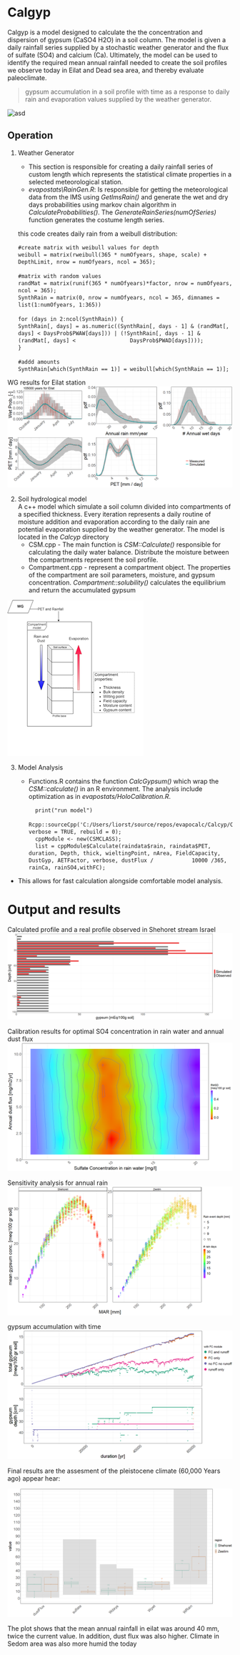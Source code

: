 
# Calgyp
Calgyp is a model designed to calculate the the concentration and dispersion of gypsum (CaSO4 H2O)  in a soil column. The model is given a daily rainfall series supplied by a stochastic weather generator and the flux of sulfate (SO4) and calcium (Ca). Ultimately, the model can be used to identify the required mean annual rainfall needed to create the soil profiles we observe today in Eilat and Dead sea area, and thereby evaluate paleoclimate. 
  
  

> gypsum accumulation in a soil profile with time as a response to daily rain and evaporation values supplied by the weather generator. 

![asd](https://media.giphy.com/media/BGrb9vc3Eb7t9A0hug/giphy.gif)
 
## Operation

 1. Weather Generator  
	+ This section is responsible for creating a daily rainfall series of custom length which represents the statistical climate properties in a selected meteorological station.  
	 + *evapostats\RainGen.R*: Is responsible for getting the meteorological data from the IMS using *GetImsRain()* and generate the wet and dry days probabilities using markov chain algorithm    in *CalculateProbabilities()*. The *GenerateRainSeries(numOfSeries)* function generates the costume length series.
	 
	 this code creates daily rain from a weibull distribution:
	 
		#create matrix with weibull values for depth
		weibull = matrix(rweibull(365 * numOfyears, shape, scale) + DepthLimit, nrow = numOfyears, ncol = 365);

		#matrix with random values 
		randMat = matrix(runif(365 * numOfyears)*factor, nrow = numOfyears, ncol = 365);
		SynthRain = matrix(0, nrow = numOfyears, ncol = 365, dimnames = list(1:numOfyears, 1:365))

		for (days in 2:ncol(SynthRain)) {
		SynthRain[, days] = as.numeric((SynthRain[, days - 1] & (randMat[, days] < DaysProb$PWAW[days])) | (!SynthRain[, days - 1] & (randMat[, days] < 				DaysProb$PWAD[days])));
		}

		#addd amounts
		SynthRain[which(SynthRain == 1)] = weibull[which(SynthRain == 1)];

WG results for Eilat station  
![](plots/EilatWG.png)  

 2. Soil hydrological model  
	A c++ model which simulate a soil column divided into compartments of a specified thickness.   Every iteration represents a daily routine of moisture addition and evaporation according to the daily rain ane potential evaporation supplied by the weather generator. The model is located in the *Calcyp* directory
	 - CSM.cpp - The main function is  *CSM::Calculate()* responsible for calculating the daily water balance. Distribute the moisture between the compartments represent the soil profile. 
	 - Compartment.cpp - represent a compartment object. The properties of the compartment are soil parameters, moisture, and gypsum concentration. *Compartment::solubility()* calculates the equilibrium and return the accumulated gypsum
	 
	 
![](plots/oper.png) 

3.  Model Analysis 
	+ Functions.R contains the function *CalcGypsum()* which wrap the *CSM::calculate()* in an R environment.
	The analysis include optimization as in *evapostats/HoloCalibration.R*.
	
			print("run model")   
			Rcpp::sourceCpp('C:/Users/liorst/source/repos/evapocalc/Calcyp/CSM.cpp', verbose = TRUE, rebuild = 0);      
			cppModule <- new(CSMCLASS);  
			list = cppModule$Calculate(raindata$rain, raindata$PET, duration, Depth, thick, wieltingPoint, nArea, FieldCapacity, DustGyp, AETFactor, verbose, dustFlux / 			10000 /365, rainCa, rainSO4,withFC);  

 + This allows for fast calculation alongside comfortable model analysis.

# Output and results

Calculated profile and a real profile observed in Shehoret stream Israel
 ![Calculated profile and a real profile observed in Shehorest streas Israel](plots/example.png)
 
 
 Calibration results for optimal SO4 concentration in rain water and annual dust flux
  ![Calibration results for optimal SO4 concentration in rain water and annual dust flux](plots/CalibrationConcOnly.png)

Sensitivity analysis for annual rain
  ![Sensitivity analysis for annual rain](plots/SensTotal.png)

gypsum accumulation with time
  ![gypsum accumulation with time](plots/modulesAfterCorrection.png)

  
 Final results are the assesment of the pleistocene climate (60,000 Years ago) appear hear:
 
![gypsum accumulation with time](plots/boxplotWithRange2.png)

The plot shows that the mean annual rainfall in eilat was around 40 mm, twice the current value. In addition, dust flux was also higher.
Climate in Sedom area was also more humid the today
 
 


    

	

    

